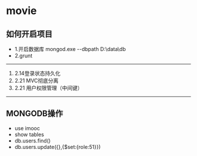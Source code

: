 # movie
## 如何开启项目
- 1.开启数据库 mongod.exe --dbpath D:\data\db
- 2.grunt

***
1. 2.14登录状态持久化
2. 2.21 MVC彻底分离
3. 2.21 用户权限管理（中间键）

***
## MONGODB操作
- use imooc
- show tables
- db.users.find()
- db.users.update({},{$set:{role:51}})

